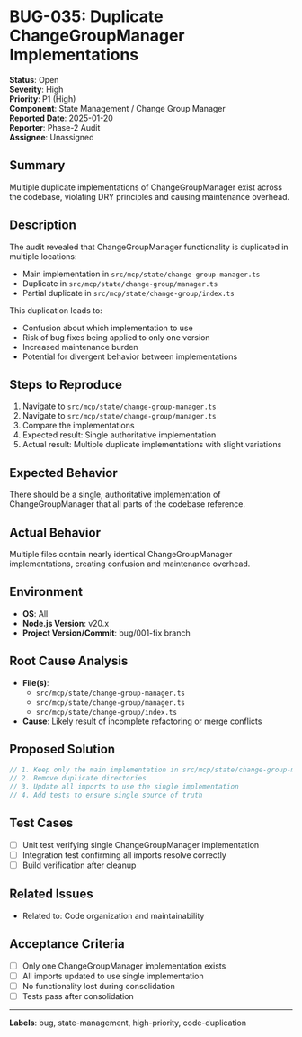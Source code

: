 # BUG-035: Duplicate ChangeGroupManager Implementations

**Status**: Open  
**Severity**: High  
**Priority**: P1 (High)  
**Component**: State Management / Change Group Manager  
**Reported Date**: 2025-01-20  
**Reporter**: Phase-2 Audit  
**Assignee**: Unassigned  

## Summary
Multiple duplicate implementations of ChangeGroupManager exist across the codebase, violating DRY principles and causing maintenance overhead.

## Description
The audit revealed that ChangeGroupManager functionality is duplicated in multiple locations:
- Main implementation in `src/mcp/state/change-group-manager.ts`
- Duplicate in `src/mcp/state/change-group/manager.ts`
- Partial duplicate in `src/mcp/state/change-group/index.ts`

This duplication leads to:
- Confusion about which implementation to use
- Risk of bug fixes being applied to only one version
- Increased maintenance burden
- Potential for divergent behavior between implementations

## Steps to Reproduce
1. Navigate to `src/mcp/state/change-group-manager.ts`
2. Navigate to `src/mcp/state/change-group/manager.ts`
3. Compare the implementations
4. Expected result: Single authoritative implementation
5. Actual result: Multiple duplicate implementations with slight variations

## Expected Behavior
There should be a single, authoritative implementation of ChangeGroupManager that all parts of the codebase reference.

## Actual Behavior
Multiple files contain nearly identical ChangeGroupManager implementations, creating confusion and maintenance overhead.

## Environment
- **OS**: All
- **Node.js Version**: v20.x
- **Project Version/Commit**: bug/001-fix branch

## Root Cause Analysis
- **File(s)**: 
  - `src/mcp/state/change-group-manager.ts`
  - `src/mcp/state/change-group/manager.ts`
  - `src/mcp/state/change-group/index.ts`
- **Cause**: Likely result of incomplete refactoring or merge conflicts

## Proposed Solution
```typescript
// 1. Keep only the main implementation in src/mcp/state/change-group-manager.ts
// 2. Remove duplicate directories
// 3. Update all imports to use the single implementation
// 4. Add tests to ensure single source of truth
```

## Test Cases
- [ ] Unit test verifying single ChangeGroupManager implementation
- [ ] Integration test confirming all imports resolve correctly
- [ ] Build verification after cleanup

## Related Issues
- Related to: Code organization and maintainability

## Acceptance Criteria
- [ ] Only one ChangeGroupManager implementation exists
- [ ] All imports updated to use single implementation
- [ ] No functionality lost during consolidation
- [ ] Tests pass after consolidation

---
**Labels**: bug, state-management, high-priority, code-duplication
